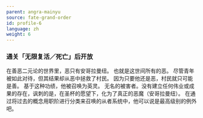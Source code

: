 ```yaml
---
parent: angra-mainyu
source: fate-grand-order
id: profile-6
language: zh
weight: 6
---
```


### 通关「无限复活／死亡」后开放

在善恶二元论的世界里，恶只有安哥拉曼纽。
也就是这世间所有的恶。
尽管青年被如此对待，但其结果却从恶中拯救了村民。
因为只要他还是恶，村民就只可能是善。
基于这种功绩，他被召唤为英灵。
无名的被害者。没有建立任何伟业或成果的存在，讽刺的是，在圣杯的愿望下，化为了真正的恶魔（安哥拉曼纽）。
在通过将过去的概念用职阶进行分类来召唤的从者系统中，他可以说是最高级别的例外吧。
